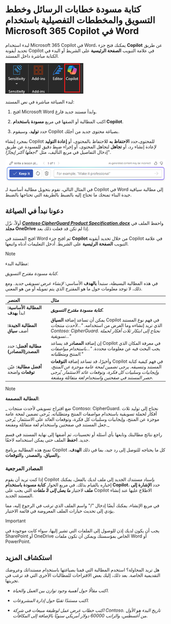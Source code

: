 # كتابة مسودة خطابات الرسائل وخطط التسويق والمخططات التفصيلية باستخدام Microsoft 365 Copilot في Word

لبدء استخدام Microsoft 365 Copilot في Word، يمكنك فتح جزء **Copilot** عن طريق تحديد أيقونة Copilot في علامة التبويب **الصفحة الرئيسية** على الشريط أو البدء في الكتابة مباشرة داخل المستند.

![لقطة شاشة لأيقونة Copilot في شريط Word.](../media/create_copilot-ribbon-word.png)

لبدء الصياغة مباشرة في نص المستند:

1. افتح Microsoft Word وابدأ مستند جديد فارغ.

1. اكتب المطالبة أو الصقها في مربع **مسودة باستخدام Copilot**.

1. حدد **توليد**، وسيقوم Copilot بصياغة محتوى جديد من أجلك.

بمجرد إنشاء Copilot للمحتوى،حدد **الاحتفاظ به** للاحتفاظ بالمحتوى، أو **إعادة التوليد** لإعادة إنشاء رد، أو **تجاهل** لتجاهل المحتوى، أو إجراء ضبط دقيق للمسودة عن طريق إدخال التفاصيل في مربع التأليف، مثل "_اجعلها أكثر إيجازًا_".

![لقطة شاشة لشريط الخيارات بعد استخدام كتابة مسودة مع Copilot في Word.](../media/create_copilot-prompt-box-word.png)

في المثال التالي، نقوم بتحويل مطالبة أساسية لـ Copilot في Word إلى مطالبة سياقية جيدة البناء تمنحك ما تحتاج إليه بالضبط بالطريقة التي تحتاجها بالضبط.

## دعونا نبدأ في الصياغة

أولاً، نزّل **_[Contoso CipherGuard Product Specification.docx](https://go.microsoft.com/fwlink/?linkid=2269123)_** واحفظ الملف في **مجلد OneDrive** إذا لم تكن قد فعلت ذلك بعد.

افتح المستند في Word ثم افتح جزء **Copilot** من خلال تحديد أيقونة Copilot في علامة التبويب **الصفحة الرئيسية** على الشريط. أدخل التعليمات أدناه واتبعها.

> [!NOTE]
> مطالبة البدء:
>
> _كتابة مسودة مقترح التسويق._

في هذه المطالبة البسيطة، ستبدأ **بالهدف** الأساسي: _لإنشاء عرض تسويقي جديد._ ومع ذلك، لا توجد معلومات حول ما هو المقترح الذي يتم تمويله أو من هو المعني.

| العنصر | مثال |
| :------ | :------- |
| **المطالبة الأساسية:** ابدأ **بهدف** | **_كتابة مسودة مقترح التسويق._** |
| **المطالبة الجيدة:** أضف **سياق** | يمكن أن تساعد إضافة **السياق** Copilot في فهم نوع المستند الذي تريد إنشاءه وما الغرض من استخدامه. _"...لأحدث منتجات Contoso: CipherGuard. نحتاج إلى ابتكار ثلاث أفكار لحملة تسويقية..."_ |
| **مطالبة أفضل:** حدد **المصدر(المصادر)** | إن إضافة **المصادر** قد يساعد Copilot في معرفة المكان الذي يجب البحث فيه عن معلومات محددة. _"...باستخدام مواصفات المنتج ومتطلباته."_ |
| **أفضل مطالبة:** عيّن **توقعات** واضحة | وأخيرًا، قد تساعد إضافة **التوقعات** Copilot في فهم كيفية كتابة المستند وتنسيقه. _يرجى تضمين لمحة عامة موجزة عن المنتج، وإيجابيات وسلبيات كل فكرة، وتوقعات عائد الاستثمار. يُرجى حصر المستند في صفحتين واستخدام لغة متفائلة ومقنعة._ |

> [!NOTE]
> **المطالبة المصممة**:
>
> _   ضع اقتراح تسويقي لأحدث منتجات Contoso: CipherGuard. نحتاج إلى توليد ثلاث أفكار لحملة تسويقية باستخدام مواصفات المنتج ومتطلباته. يُرجى تضمين لمحة عامة موجزة عن المنتج، وإيجابيات وسلبيات كل فكرة، وتوقعات العائد على الاستثمار. يُرجى جعل المستند في صفحتين واستخدام لغة متفائلة ومقنعة._

راجع نتائج مطالبتك وتابعها بأي أسئلة أو تحسينات، ثم أضفها إلى نهاية المستند في قسم جديد. **احفظ** الملف حتى يمكن استخدامه لاحقًا.

تمنح هذه المطالبة برنامج Copilot كل ما يحتاجه للتوصل إلى رد جيد، بما في ذلك **الهدف**، و**السياق**، و**المصدر**، و**التوقعات**.

### المصادر المرجعية

إذا كنت تريد أن يقوم Copilot بإسناد مستندك الجديد إلى ملف لديك بالفعل، يمكنك إخباره بالقيام بذلك. في مربع الحوار **كتابة مسودة باستخدام Copilot**، حدد **الإشارة إلى ملف** لاختيار **_ما يصل إلى 3 ملفات_** التي يجب على Copilot الاطلاع عليها عند إنشاء المستند الجديد.

في مربع الإنشاء، يمكنك أيضًا إدخال "/" واسم الملف الذي ترغب في الرجوع إليه، مما يؤدي إلى تحديث خيارات الملف المعروضة في قائمة الاختيار.

> [!IMPORTANT]
> يجب أن يكون لديك إذن للوصول إلى الملفات التي تشير إليها، سواء كانت موجودة في SharePoint أو OneDrive الخاص بمؤسستك ويمكن أن تكون ملفات Word أو PowerPoint.

## استكشاف المزيد

هل تريد المحاولة؟ استخدم المطالبة التي قمنا بصياغتها باستخدام مستنداتك وعروضك التقديمية الخاصة. بعد ذلك، إليك بعض الاقتراحات للمطالبات الأخرى التي قد ترغب في تجربتها.

- _اكتب مقالًا حول أهمية وجود توازن بين العمل والحياة_.

- _اكتب مستندًا تقنيًا حول إدارة المشروعات_.

- _اكتب خطاب عرض عمل لوظيفة مبيعات في شركة Contoso. تاريخ البدء هو الأول من أغسطس، والراتب 60000 دولار أمريكي سنويًا بالإضافة إلى المكافآت_.
